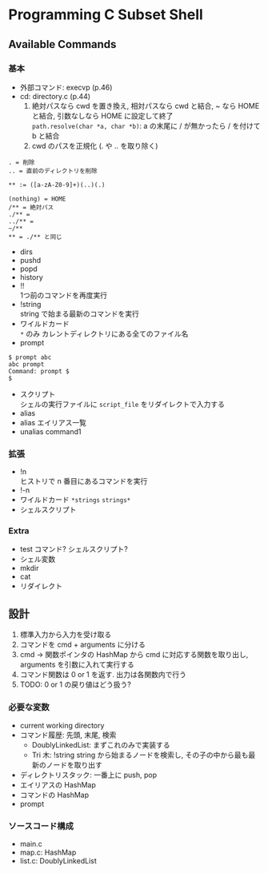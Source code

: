 # Programming C Subset Shell
## Available Commands
### 基本
* 外部コマンド: execvp (p.46)
* cd: directory.c (p.44)
  1. 絶対パスなら cwd を置き換え, 相対パスなら cwd と結合, ~ なら HOME と結合, 引数なしなら HOME に設定して終了  
    `path.resolve(char *a, char *b)`: a の末尾に / が無かったら / を付けて b と結合
  2. cwd のパスを正規化 (. や .. を取り除く)
```
. = 削除
.. = 直前のディレクトリを削除
```
```
** := ([a-zA-Z0-9]+)(..)(.)

(nothing) = HOME  
/** = 絶対パス  
./** = 
../** =   
~/**
** = ./** と同じ
```
* dirs  
* pushd   
* popd  
* history
* !!  
  1つ前のコマンドを再度実行
* !string  
  string で始まる最新のコマンドを実行
* ワイルドカード  
  `*` のみ カレントディレクトリにある全てのファイル名
* prompt  
```shell
$ prompt abc
abc prompt
Command: prompt $
$ 
```
* スクリプト  
  シェルの実行ファイルに `script_file` をリダイレクトで入力する
* alias <command1 command2>
* alias
  エイリアス一覧
* unalias command1

### 拡張
* !n  
  ヒストリで n 番目にあるコマンドを実行
* !-n
* ワイルドカード `*strings` `strings*`
* シェルスクリプト

### Extra
* test コマンド? シェルスクリプト?
* シェル変数
* mkdir
* cat
* リダイレクト

## 設計
1. 標準入力から入力を受け取る
2. コマンドを cmd + arguments に分ける
3. cmd -> 関数ポインタの HashMap から cmd に対応する関数を取り出し, arguments を引数に入れて実行する
4. コマンド関数は 0 or 1 を返す. 出力は各関数内で行う
5. TODO: 0 or 1 の戻り値はどう扱う?

### 必要な変数
* current working directory
* コマンド履歴: 先頭, 末尾, 検索
  * DoublyLinkedList: まずこれのみで実装する
  * Tri 木: !string string から始まるノードを検索し, その子の中から最も最新のノードを取り出す
* ディレクトリスタック: 一番上に push, pop
* エイリアスの HashMap
* コマンドの HashMap
* prompt

### ソースコード構成
* main.c
* map.c: HashMap
* list.c: DoublyLinkedList